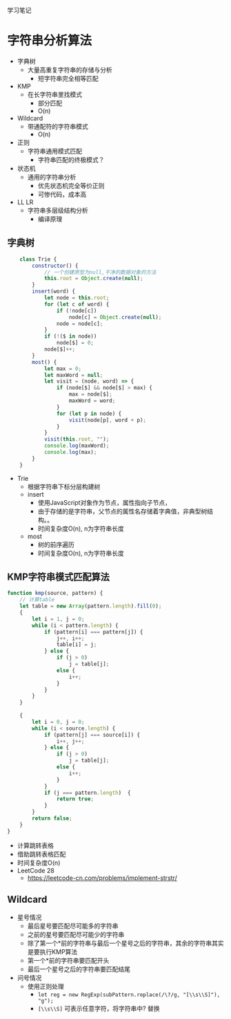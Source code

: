 学习笔记

# 字符串分析算法

- 字典树
  - 大量高重复字符串的存储与分析
    - 短字符串完全相等匹配
- KMP
  - 在长字符串里找模式
    - 部分匹配
    - O(n)
- Wildcard
  - 带通配符的字符串模式
    - O(n)
- 正则
  - 字符串通用模式匹配
    - 字符串匹配的终极模式？
- 状态机
  - 通用的字符串分析
    - 优先状态机完全等价正则
    - 可惨代码，成本高
- LL LR
  - 字符串多层级结构分析
    - 编译原理





## 字典树

```javascript
    class Trie {
        constructor() {
            // 一个创建原型为null,干净的数据对象的方法
            this.root = Object.create(null);
        }
        insert(word) {
            let node = this.root;
            for (let c of word) {
                if (!node[c])
                    node[c] = Object.create(null);
                node = node[c];
            }
            if (!($ in node))
                node[$] = 0;
            node[$]++;
        }
        most() {
            let max = 0;
            let maxWord = null;
            let visit = (node, word) => {
                if (node[$] && node[$] > max) {
                    max = node[$];
                    maxWord = word;
                }
                for (let p in node) {
                    visit(node[p], word + p);
                }
            }
            visit(this.root, "");
            console.log(maxWord);
            console.log(max);
        }
    }
```

- Trie
  - 根据字符串下标分层构建树
  - insert
    - 使用JavaScript对象作为节点，属性指向子节点，
    - 由于存储的是字符串，父节点的属性名存储着字典值，非典型树结构。。
    - 时间复杂度O(n), n为字符串长度
  - most
    - 树的前序遍历
    - 时间复杂度O(n), n为字符串长度



## KMP字符串模式匹配算法

```javascript
function kmp(source, pattern) {
    // 计算table
    let table = new Array(pattern.length).fill(0);
    {
        let i = 1, j = 0;
        while (i < pattern.length) {
            if (pattern[i] === pattern[j]) {
                j++, i++;
                table[i] = j;
            } else {
                if (j > 0)
                    j = table[j];
                else {
                    i++;
                }
            }
        }
    }
    
    {
        let i = 0, j = 0;
        while (i < source.length) {
            if (pattern[j] === source[i]) {
                i++, j++;
            } else {
                if (j > 0)
                    j = table[j];
                else {
                    i++;
                }
            }
            if (j === pattern.length)  {
                return true;
            }
        }
        return false;
    }
}
```

- 计算跳转表格
- 借助跳转表格匹配
- 时间复杂度O(n)
- LeetCode 28
  - https://leetcode-cn.com/problems/implement-strstr/



## Wildcard

- 星号情况
  - 最后星号要匹配尽可能多的字符串
  - 之前的星号要匹配尽可能少的字符串
  - 除了第一个*前的字符串与最后一个星号之后的字符串，其余的字符串其实是要执行KMP算法
  - 第一个*前的字符串要匹配开头
  - 最后一个星号之后的字符串要匹配结尾
- 问号情况
  - 使用正则处理
    - `let reg = new RegExp(subPattern.replace(/\?/g, "[\\s\\S]"), "g");`
    - `[\\s\\S]` 可表示任意字符，将字符串中? 替换

